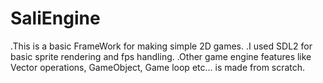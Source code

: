 # SaliEngine
.This is a basic FrameWork for making simple 2D games.
.I used SDL2 for basic sprite rendering and fps handling.
.Other game engine features like Vector operations, GameObject, Game loop etc... is made from scratch.
